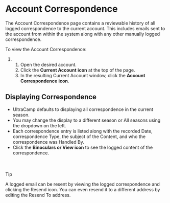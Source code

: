 # Account Correspondence
The Account Correspondence page contains a reviewable history of all logged correspondence to the current account. This includes emails sent to the account from within the system along with any other manually logged correspondence.


To view the Account Correspondence: 


1. 1. Open the desired account.
	2. Click the **Current Account** **icon** at the top of the page.
	3. In the resulting Current Account window, click the **Account Correspondence** **icon**.


## 


## Displaying Correspondence


* UltraCamp defaults to displaying all correspondence in the current season.
* You may change the display to a different season or All seasons using the dropdown on the left.
* Each correspondence entry is listed along with the recorded Date, correspondence Type, the subject of the Content, and who the correspondence was Handled By.
* Click the **Binoculars or View icon** to see the logged content of the correspondence.


 



#### 
 Tip


A logged email can be resent by viewing the logged correspondence and clicking the Resend icon. You can even resend it to a different address by editing the Resend To address.


